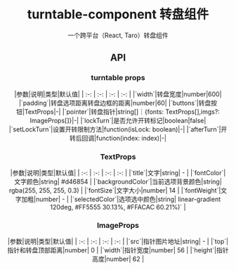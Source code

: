 <div align="center">
  <h1>turntable-component 转盘组件</h1>
  <p>一个跨平台（React, Taro）转盘组件</p>
</div>

<div align="center">
  <h2>API</h2>
  <h3>turntable props</h3>
|参数|说明|类型|默认值|
| :-: | :-: | :-: | :-: |
|`width`|转盘宽度|number|600|
|`padding`|转盘选项距离转盘边框的距离|number|60|
|`buttons`|转盘按钮|TextProps|-|
|`pointer`|转盘指针|string[]｜{fonts: TextProps[],imgs?: ImageProps[]}|-|
|`lockTurn`|是否允许开转标记|boolean|false|
|`setLockTurn`|设置开转限制方法|function(isLock: boolean)|-|
|`afterTurn`|开转后回调|function(index: index)|-|
</div>

<div align="center">
  <h3>TextProps</h3>
  |参数|说明|类型|默认值|
| :-: | :-: | :-: | :-: |
|`title`|文字|string| - |
|`fontColor`|文字颜色|string| #d46854 |
|`backgroundColor`|当前选项背景颜色|string| rgba(255, 255, 255, 0.3) |
|`fontSize`|文字大小|number| 14 |
|`fontWeight`|文字加粗|number| - |
|`selectedColor`|选项选中颜色|string| linear-gradient 120deg, #FF5555 30.13%, #FFACAC 60.21%)` |
<div>

<div align="center">
  <h3>ImageProps</h3>
  |参数|说明|类型|默认值|
| :-: | :-: | :-: | :-: |
|`src`|指针图片地址|string| - |
|`top`|指针和转盘顶部距离|number| 0 |
|`width`|指针宽度|number| 56 |
|`height`|指针高度|number| 62 |
<div>